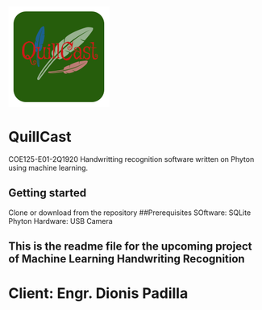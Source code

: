 ![QC logo](/QuillCast.png)
# QuillCast
COE125-E01-2Q1920
Handwritting recognition software written on Phyton using machine learning.
## Getting started
Clone or download from the repository
##Prerequisites
SOftware:
  SQLite
  Phyton
Hardware:
  USB Camera


## This is the readme file for the upcoming project of Machine Learning Handwriting Recognition

# Client: Engr. Dionis Padilla
